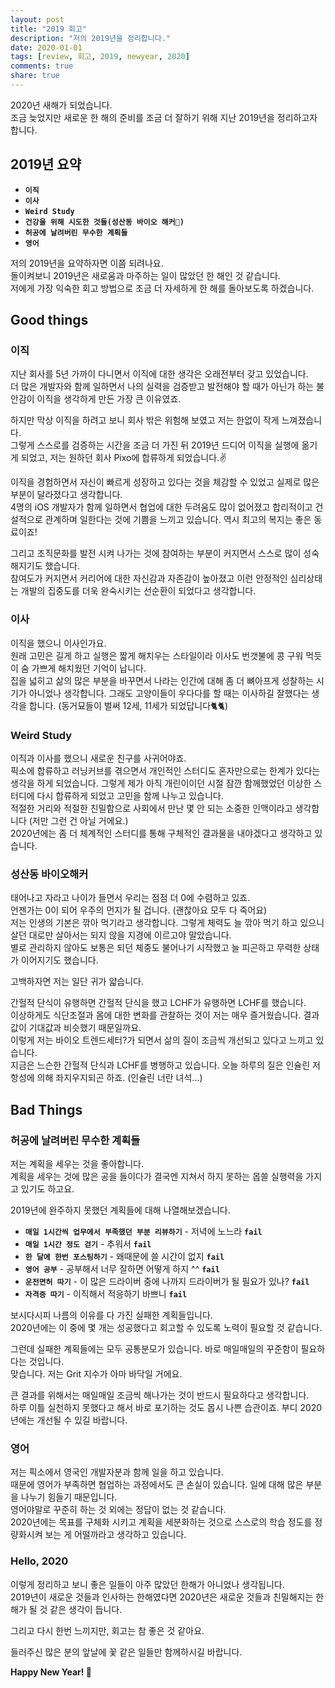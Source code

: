 ```yaml
---
layout: post
title: "2019 회고"
description: "저의 2019년을 정리합니다."
date: 2020-01-01
tags: [review, 회고, 2019, newyear, 2020]
comments: true
share: true
---
```

 
2020년 새해가 되었습니다.  
조금 늦었지만 새로운 한 해의 준비를 조금 더 잘하기 위해 지난 2019년을 정리하고자 합니다.

## 2019년 요약
- **`이직`**
- **`이사`**
- **`Weird Study`**
- **`건강을 위해 시도한 것들(성산동 바이오 해커😬)`**
- **`허공에 날려버린 무수한 계획들`**
- **`영어`**


저의 2019년을 요약하자면 이쯤 되려나요.  
돌이켜보니 2019년은 새로움과 마주하는 일이 많았던 한 해인 것 같습니다.  
저에게 가장 익숙한 회고 방법으로 조금 더 자세하게 한 해를 돌아보도록 하겠습니다.

## Good things
### 이직
지난 회사를 5년 가까이 다니면서 이직에 대한 생각은 오래전부터 갖고 있었습니다.  
더 많은 개발자와 함께 일하면서 나의 실력을 검증받고 발전해야 할 때가 아닌가 하는 불안감이 이직을 생각하게 만든 가장 큰 이유였죠.  

하지만 막상 이직을 하려고 보니 회사 밖은 위험해 보였고 저는 한없이 작게 느껴졌습니다.  
그렇게 스스로를 검증하는 시간을 조금 더 가진 뒤 2019년 드디어 이직을 실행에 옮기게 되었고, 저는 원하던 회사 Pixo에 합류하게 되었습니다.✌️    

이직을 경험하면서 자신이 빠르게 성장하고 있다는 것을 체감할 수 있었고 실제로 많은 부분이 달라졌다고 생각합니다.  
4명의 iOS 개발자가 함께 일하면서 협업에 대한 두려움도 많이 없어졌고 합리적이고 건설적으로 관계하며 일한다는 것에 기쁨을 느끼고 있습니다. 역시 최고의 복지는 좋은 동료이죠!  

그리고 조직문화를 발전 시켜 나가는 것에 참여하는 부분이 커지면서 스스로 많이 성숙해지기도 했습니다.  
참여도가 커지면서 커리어에 대한 자신감과 자존감이 높아졌고 이런 안정적인 심리상태는 개발의 집중도를 더욱 완숙시키는 선순환이 되었다고 생각합니다. 

### 이사
이직을 했으니 이사인가요.  
원래 고민은 길게 하고 실행은 짧게 해치우는 스타일이라 이사도 번갯불에 콩 구워 먹듯이 숨 가쁘게 해치웠던 기억이 납니다.  
집을 넓히고 삶의 많은 부분을 바꾸면서 나라는 인간에 대해 좀 더 뼈아프게 성찰하는 시기가 아니었나 생각합니다. 그래도 고양이들이 우다다를 할 때는 이사하길 잘했다는 생각을 합니다. (동거묘들이 벌써 12세, 11세가 되었답니다🐈🐈)

### Weird Study
이직과 이사를 했으니 새로운 친구를 사귀어야죠.  
픽소에 합류하고 러닝커브를 겪으면서 개인적인 스터디도 혼자만으로는 한계가 있다는 생각을 하게 되었습니다. 그렇게 제가 아직 개린이이던 시절 잠깐 함께했었던 이상한 스터디에 다시 합류하게 되었고 고민을 함께 나누고 있습니다.  
적절한 거리와 적절한 친밀함으로 사회에서 만난 몇 안 되는 소중한 인맥이라고 생각합니다 (저만 그런 건 아닐 거에요.)  
2020년에는 좀 더 체계적인 스터디를 통해 구체적인 결과물을 내야겠다고 생각하고 있습니다. 

### 성산동 바이오해커
태어나고 자라고 나이가 들면서 우리는 점점 더 0에 수렴하고 있죠.  
언젠가는 0이 되어 우주의 먼지가 될 겁니다. (괜찮아요 모두 다 죽어요)  
저는 인생의 기본은 깎아 먹기라고 생각합니다. 그렇게 체력도 늘 깎아 먹기 하고 있으니 살던 대로만 살아서는 되지 않을 지경에 이르고야 말았습니다.  
별로 관리하지 않아도 보통은 되던 체중도 불어나기 시작했고 늘 피곤하고 무력한 상태가 이어지기도 했습니다.   

고백하자면 저는 일단 귀가 얇습니다.  

간헐적 단식이 유행하면 간헐적 단식을 했고 LCHF가 유행하면 LCHF를 했습니다.  
이상하게도 식단조절과 몸에 대한 변화를 관찰하는 것이 저는 매우 즐거웠습니다. 결과값이 기대값과 비슷했기 때문일까요.  
이렇게 저는 바이오 트렌드세터?가 되면서 삶의 질이 조금씩 개선되고 있다고 느끼고 있습니다.  
지금은 느슨한 간헐적 단식과 LCHF를 병행하고 있습니다. 오늘 하루의 질은 인슐린 저항성에 의해 좌지우지되곤 하죠. (인슐린 너란 녀석...)

## Bad Things
### 허공에 날려버린 무수한 계획들
저는 계획을 세우는 것을 좋아합니다.  
계획을 세우는 것에 많은 공을 들이다가 결국엔 지쳐서 하지 못하는 몹쓸 
실행력을 가지고 있기도 하고요.  

2019년에 완주하지 못했던 계획들에 대해 나열해보겠습니다.   

- **`매일 1시간씩 업무에서 부족했던 부분 리뷰하기`** - 저녁에 노느라 **`fail`**  
- **`매일 1시간 정도 걷기`** - 추워서 **`fail`**  
- **`한 달에 한번 포스팅하기`** - 왜때문에 쓸 시간이 없지 **`fail`**  
- **`영어 공부`** - 공부해서 너무 잘하면 어떻게 하지 ^^ **`fail`**  
- **`운전면허 따기`** - 이 많은 드라이버 중에 나까지 드라이버가 될 필요가 있나? **`fail`**  
- **`자격증 따기`** - 이직해서 적응하기 바쁘니 **`fail`**  

보시다시피 나름의 이유를 다 가진 실패한 계획들입니다.  
2020년에는 이 중에 몇 개는 성공했다고 회고할 수 있도록 노력이 필요할 것 같습니다.  

그런데 실패한 계획들에는 모두 공통분모가 있습니다. 바로 매일매일의 꾸준함이 필요하다는 것입니다.  
맞습니다. 저는 Grit 지수가 아마 바닥일 거에요.  

큰 결과를 위해서는 매일매일 조금씩 해나가는 것이 반드시 필요하다고 생각합니다.  
하루 이틀 실천하지 못했다고 해서 바로 포기하는 것도 몹시 나쁜 습관이죠. 부디 2020년에는 개선될 수 있길 바랍니다.

### 영어
저는 픽소에서 영국인 개발자분과 함께 일을 하고 있습니다.  
때문에 영어가 부족하면 협업하는 과정에서도 큰 손실이 있습니다. 일에 대해 많은 부분을 나누기 힘들기 때문입니다.  
영어야말로 꾸준히 하는 것 외에는 정답이 없는 것 같습니다.  
2020년에는 목표를 구체화 시키고 계획을 세분화하는 것으로 스스로의 학습 정도를 정량화시켜 보는 게 어떨까라고 생각하고 있습니다. 

### Hello, 2020
이렇게 정리하고 보니 좋은 일들이 아주 많았던 한해가 아니었나 생각됩니다.  
2019년이 새로운 것들과 인사하는 한해였다면 2020년은 새로운 것들과 친밀해지는 한 해가 될 것 같은 생각이 듭니다.  

그리고 다시 한번 느끼지만, 회고는 참 좋은 것 같아요.  

들러주신 많은 분의 앞날에 꽃 같은 일들만 함께하시길 바랍니다.  

**Happy New Year! 🎉**







